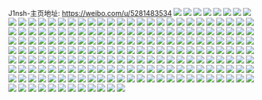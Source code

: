 J1nsh-主页地址: https://weibo.com/u/5281483534 
![](https://wx4.sinaimg.cn/mw2000/005Lqz8igy1h95z6c9ufwj32c03421ky.jpg) 
![](https://wx4.sinaimg.cn/mw2000/005Lqz8igy1h95z6iqr1hj32c03424qs.jpg) 
![](https://wx4.sinaimg.cn/mw2000/005Lqz8ily1gvvc0iuwknj32c02c0b29.jpg) 
![](https://wx4.sinaimg.cn/mw2000/005Lqz8ily1gvu81cp8yzj32c02c0nfy.jpg) 
![](https://wx4.sinaimg.cn/mw2000/005Lqz8ily1gvu81dm05mj32c02c0h6m.jpg) 
![](https://wx4.sinaimg.cn/mw2000/005Lqz8ily1gvu81etrpvj32c02c0wyp.jpg) 
![](https://wx4.sinaimg.cn/mw2000/005Lqz8ily1gvu81hpbezj32c02c0hdu.jpg) 
![](https://wx4.sinaimg.cn/mw2000/005Lqz8ily1gvsolqq5jgj32c02c07wi.jpg) 
![](https://wx4.sinaimg.cn/mw2000/005Lqz8ily1gvsolp1x5vj32c02c0x6p.jpg) 
![](https://wx4.sinaimg.cn/mw2000/005Lqz8igy1gvdbod2sjqj62c03407wi02.jpg) 
![](https://wx4.sinaimg.cn/mw2000/005Lqz8igy1gvdbodo3tnj60zo14on7402.jpg) 
![](https://wx4.sinaimg.cn/mw2000/005Lqz8igy1gvdbofl9hqj62c03407wj02.jpg) 
![](https://wx4.sinaimg.cn/mw2000/005Lqz8igy1gvdboi11trj62c03407wj02.jpg) 
![](https://wx4.sinaimg.cn/mw2000/005Lqz8igy1gvcnx3mfrjj62c0340u0x02.jpg) 
![](https://wx4.sinaimg.cn/mw2000/005Lqz8igy1gvcnx4pnafj60zj1bdwwx02.jpg) 
![](https://wx4.sinaimg.cn/mw2000/005Lqz8igy1gvcnx8nmvrj62c03404qt02.jpg) 
![](https://wx4.sinaimg.cn/mw2000/005Lqz8igy1gvcnxazwa8j62a92x4e8202.jpg) 
![](https://wx4.sinaimg.cn/mw2000/005Lqz8igy1gvcnxcph0uj62c0340kjm02.jpg) 
![](https://wx4.sinaimg.cn/mw2000/005Lqz8igy1gvcnxefxytj63402c0b2a02.jpg) 
![](https://wx4.sinaimg.cn/mw2000/005Lqz8igy1gvcnxhagjtj63402c01kz02.jpg) 
![](https://wx4.sinaimg.cn/mw2000/005Lqz8igy1gvcnxjnfx4j63402c0b2a02.jpg) 
![](https://wx4.sinaimg.cn/mw2000/005Lqz8igy1gvcnxlh62xj628i340kjl02.jpg) 
![](https://wx4.sinaimg.cn/mw2000/005Lqz8ily1gv1kosn086j62c02c04qq02.jpg) 
![](https://wx4.sinaimg.cn/mw2000/005Lqz8ily1guqzn99zxmj62c02c0b2b02.jpg) 
![](https://wx4.sinaimg.cn/mw2000/005Lqz8ily1guqzn7imbrj62c02c0hdv02.jpg) 
![](https://wx4.sinaimg.cn/mw2000/005Lqz8ily1guedgf2ezjj62c02c0u0x02.jpg) 
![](https://wx4.sinaimg.cn/mw2000/005Lqz8ily1gm0gjbavz6j31400u0dqs.jpg) 
![](https://wx4.sinaimg.cn/mw2000/005Lqz8ily1gm0gjanevnj31o02807wi.jpg) 
![](https://wx4.sinaimg.cn/mw2000/005Lqz8ily1gl7oqwrrxrj32c02c01ky.jpg) 
![](https://wx4.sinaimg.cn/mw2000/005Lqz8ily1gi3djnr5b7j30u00u0gt5.jpg) 
![](https://wx4.sinaimg.cn/mw2000/005Lqz8igy1ght1vhdjzaj32c02c04qp.jpg) 
![](https://wx4.sinaimg.cn/mw2000/005Lqz8igy1ght1vj7a2kj32c02c01kx.jpg) 
![](https://wx4.sinaimg.cn/mw2000/005Lqz8igy1ght1xde70qj32c02c01ky.jpg) 
![](https://wx4.sinaimg.cn/mw2000/005Lqz8igy1ght1vo98gsj32c02c01kx.jpg) 
![](https://wx4.sinaimg.cn/mw2000/005Lqz8igy1ght1vrujp2j32c0340b29.jpg) 
![](https://wx4.sinaimg.cn/mw2000/005Lqz8igy1ght1vptttgj31o01o0wzy.jpg) 
![](https://wx4.sinaimg.cn/mw2000/005Lqz8igy1ght1vlrbx5j31o01o0hdt.jpg) 
![](https://wx4.sinaimg.cn/mw2000/005Lqz8igy1ght1vdjo4uj32c0340e81.jpg) 
![](https://wx4.sinaimg.cn/mw2000/005Lqz8igy1ght1yfol40j30u00z8afz.jpg) 
![](https://wx4.sinaimg.cn/mw2000/005Lqz8igy1ghsu537to9j30rs15owvv.jpg) 
![](https://wx4.sinaimg.cn/mw2000/005Lqz8igy1ghrxzd5owoj30u00u0k0t.jpg) 
![](https://wx4.sinaimg.cn/mw2000/005Lqz8igy1ghnskzpuucj30v90v8k1l.jpg) 
![](https://wx4.sinaimg.cn/mw2000/005Lqz8igy1ghn49ztgyaj32c03404qr.jpg) 
![](https://wx4.sinaimg.cn/mw2000/005Lqz8igy1ghn4a1h0gaj32c03401kz.jpg) 
![](https://wx4.sinaimg.cn/mw2000/005Lqz8igy1ghn4a6221mj32c0340u0y.jpg) 
![](https://wx4.sinaimg.cn/mw2000/005Lqz8igy1ghn49vxso5j32c0340b2b.jpg) 
![](https://wx4.sinaimg.cn/mw2000/005Lqz8igy1ghn49wrp1hj30u0140nn5.jpg) 
![](https://wx4.sinaimg.cn/mw2000/005Lqz8igy1ghn4a8jbv1j32c03407wj.jpg) 
![](https://wx4.sinaimg.cn/mw2000/005Lqz8igy1ghn4a4l0hcj32c03407wk.jpg) 
![](https://wx4.sinaimg.cn/mw2000/005Lqz8igy1ghn4aa55zij32c0340qv6.jpg) 
![](https://wx4.sinaimg.cn/mw2000/005Lqz8igy1ghn49y3nxxj32c0340hdv.jpg) 
![](https://wx4.sinaimg.cn/mw2000/005Lqz8igy1ghm67zmsbnj32c02c0hdu.jpg) 
![](https://wx4.sinaimg.cn/mw2000/005Lqz8ily1ghlcqyua61j312z0u0gw7.jpg) 
![](https://wx4.sinaimg.cn/mw2000/005Lqz8ily1ghjtd38q0pj30u00u0qa3.jpg) 
![](https://wx4.sinaimg.cn/mw2000/005Lqz8ily1ggrzz9yisej30rs2bch6p.jpg) 
![](https://wx4.sinaimg.cn/mw2000/005Lqz8ily1ggrzz4hq8fj30rs15pape.jpg) 
![](https://wx4.sinaimg.cn/mw2000/005Lqz8ily1ggq9a63zt9j30rs4taaxa.jpg) 
![](https://wx4.sinaimg.cn/mw2000/005Lqz8ily1ggq99gk8o3j30v91vonfh.jpg) 
![](https://wx4.sinaimg.cn/mw2000/005Lqz8ily1ggq99fzojqj30rs170n4d.jpg) 
![](https://wx4.sinaimg.cn/mw2000/005Lqz8ily1gg8htrwq8zj30u00u0dmb.jpg) 
![](https://wx4.sinaimg.cn/mw2000/005Lqz8igy1gg5pk6djbsj31o01o0u0x.jpg) 
![](https://wx4.sinaimg.cn/mw2000/005Lqz8ily1gfsuduyzi5j33402c0e83.jpg) 
![](https://wx4.sinaimg.cn/mw2000/005Lqz8ily1gfkstquy3fj30rs1e31hf.jpg) 
![](https://wx4.sinaimg.cn/mw2000/005Lqz8ily1gfdfpsaeqtj30u00u0n7o.jpg) 
![](https://wx4.sinaimg.cn/mw2000/005Lqz8ily1gfdfps0xeaj30u00u0wqk.jpg) 
![](https://wx4.sinaimg.cn/mw2000/005Lqz8ily1gfdfpslawbj30u00u0gv7.jpg) 
![](https://wx4.sinaimg.cn/mw2000/005Lqz8ily1geuatkx4ipj31o01o07wh.jpg) 
![](https://wx4.sinaimg.cn/mw2000/005Lqz8ily1ge1stvngcvj31o01o07wh.jpg) 
![](https://wx4.sinaimg.cn/mw2000/005Lqz8igy1gdccptqi46j31400u0gx1.jpg) 
![](https://wx4.sinaimg.cn/mw2000/005Lqz8ily1gcyjrquxnlj31o02801ky.jpg) 
![](https://wx4.sinaimg.cn/mw2000/005Lqz8ily1gcyjrmaotcj31o0280qv5.jpg) 
![](https://wx4.sinaimg.cn/mw2000/005Lqz8ily1gcst3i4lqoj31o01o07wh.jpg) 
![](https://wx4.sinaimg.cn/mw2000/005Lqz8ily1gcst3h05zbj31o015o7ih.jpg) 
![](https://wx4.sinaimg.cn/mw2000/005Lqz8ily1gcbbloibp4j30u00u0dh8.jpg) 
![](https://wx4.sinaimg.cn/mw2000/005Lqz8ily1gcbblo3fcyj30o40o40v2.jpg) 
![](https://wx4.sinaimg.cn/mw2000/005Lqz8ily1gc3tfy57wuj30qo0ndgoz.jpg) 
![](https://wx4.sinaimg.cn/mw2000/005Lqz8ily1gbjigkpkaxj30u00u0k36.jpg) 
![](https://wx4.sinaimg.cn/mw2000/005Lqz8ily1gbjigl0fg3j30u00u0gtw.jpg) 
![](https://wx4.sinaimg.cn/mw2000/005Lqz8ily1gbb8tunknlj32c02c0e82.jpg) 
![](https://wx4.sinaimg.cn/mw2000/005Lqz8ily1gbb8tv6r0fj30qo0qo7di.jpg) 
![](https://wx4.sinaimg.cn/mw2000/005Lqz8ily1gaoi41ub8sj31400u047k.jpg) 
![](https://wx4.sinaimg.cn/mw2000/005Lqz8ily1gaoi41l5fjj31400u0112.jpg) 
![](https://wx4.sinaimg.cn/mw2000/005Lqz8igy1gao3f5aywkj30u00u0qa6.jpg) 
![](https://wx4.sinaimg.cn/mw2000/005Lqz8ily1gahoxi9pisj32c02c0twg.jpg) 
![](https://wx4.sinaimg.cn/mw2000/005Lqz8ily1gahoxo3tamj30qo0qotcm.jpg) 
![](https://wx4.sinaimg.cn/mw2000/005Lqz8ily1g9e3p7p7lxj30u00u0grp.jpg) 
![](https://wx4.sinaimg.cn/mw2000/005Lqz8ily1g99k9ewu0qj30u00u0tbi.jpg) 
![](https://wx4.sinaimg.cn/mw2000/005Lqz8ily1g99k9fg923j312w0u0n2k.jpg) 
![](https://wx4.sinaimg.cn/mw2000/005Lqz8ily1g8maxa2q0fj31400u0gyi.jpg) 
![](https://wx4.sinaimg.cn/mw2000/005Lqz8ily1g8maxamap5j31400u0493.jpg) 
![](https://wx4.sinaimg.cn/mw2000/005Lqz8ily1g8maxb0naoj31400u0n23.jpg) 
![](https://wx4.sinaimg.cn/mw2000/005Lqz8ily1g8maxba7iwj30ty0uawkv.jpg) 
![](https://wx4.sinaimg.cn/mw2000/005Lqz8ily1g8maxblicdj30u00u0dmc.jpg) 
![](https://wx4.sinaimg.cn/mw2000/005Lqz8ily1g8maxbvon8j31400u043h.jpg) 
![](https://wx4.sinaimg.cn/mw2000/005Lqz8ily1g8maxca6whj31400u0alh.jpg) 
![](https://wx4.sinaimg.cn/mw2000/005Lqz8ily1g8maxcrf46j31400u0dng.jpg) 
![](https://wx4.sinaimg.cn/mw2000/005Lqz8ily1g8maxd4ziaj31400u0124.jpg) 
![](https://wx4.sinaimg.cn/mw2000/005Lqz8ily1g8fztlmgihj31o01o01ky.jpg) 
![](https://wx4.sinaimg.cn/mw2000/005Lqz8ily1g8fztm9vbwj31o01o0npd.jpg) 
![](https://wx4.sinaimg.cn/mw2000/005Lqz8ily1g6l4gq5ly1j32c02c0x6p.jpg) 
![](https://wx4.sinaimg.cn/mw2000/005Lqz8ily1g6l4gp4bloj30v91voqv5.jpg) 
![](https://wx4.sinaimg.cn/mw2000/005Lqz8ily1g5x5o3tznwj33402c0qv7.jpg) 
![](https://wx4.sinaimg.cn/mw2000/005Lqz8ily1g5tka3n05uj30u00u0442.jpg) 
![](https://wx4.sinaimg.cn/mw2000/005Lqz8ily1g5q9fe48jpj30u00u2thd.jpg) 
![](https://wx4.sinaimg.cn/mw2000/005Lqz8igy1g5mvvekdfpj31400u045l.jpg) 
![](https://wx4.sinaimg.cn/mw2000/005Lqz8igy1g5mvve38cwj30u00u00zd.jpg) 
![](https://wx4.sinaimg.cn/mw2000/005Lqz8igy1g5mvvdrpg6j30u00u0tdb.jpg) 
![](https://wx4.sinaimg.cn/mw2000/005Lqz8ily1g5licno37mj30u00u0jzp.jpg) 
![](https://wx4.sinaimg.cn/mw2000/005Lqz8ily1g5licnwy7jj30u00u0wky.jpg) 
![](https://wx4.sinaimg.cn/mw2000/005Lqz8ily1g50wcckp2jj31sg1sgu0x.jpg) 
![](https://wx4.sinaimg.cn/mw2000/005Lqz8ily1g50wcbxcm1j316o16m4mp.jpg) 
![](https://wx4.sinaimg.cn/mw2000/005Lqz8ily1g3zzizlb7zj31hf1hfnpe.jpg) 
![](https://wx4.sinaimg.cn/mw2000/005Lqz8ily1g3zzi890iij31hf1hf1ij.jpg) 
![](https://wx4.sinaimg.cn/mw2000/005Lqz8ily1g3zzics160j31hf1hftwp.jpg) 
![](https://wx4.sinaimg.cn/mw2000/005Lqz8ily1g3n0z1mv3vj32c02c01ky.jpg) 
![](https://wx4.sinaimg.cn/mw2000/005Lqz8ily1g3m1v4oz1bj30u00u0wiq.jpg) 
![](https://wx4.sinaimg.cn/mw2000/005Lqz8ily1g3m1v67ka7j31400u0dok.jpg) 
![](https://wx4.sinaimg.cn/mw2000/005Lqz8ily1g3hfqdmocwj31hc20mhdu.jpg) 
![](https://wx4.sinaimg.cn/mw2000/005Lqz8ily1g3hfqe5bhij30u00u0gsz.jpg) 
![](https://wx4.sinaimg.cn/mw2000/005Lqz8ily1g2i9xjn5k6j32c02c0e83.jpg) 
![](https://wx4.sinaimg.cn/mw2000/005Lqz8ily1g2haumin8bj33402c0e81.jpg) 
![](https://wx4.sinaimg.cn/mw2000/005Lqz8ily1g2haqrytkuj33402c0x6q.jpg) 
![](https://wx4.sinaimg.cn/mw2000/005Lqz8ily1g24urpaqfhj31z41404qp.jpg) 
![](https://wx4.sinaimg.cn/mw2000/005Lqz8ily1g1y13b8ltqj31400u0qr8.jpg) 
![](https://wx4.sinaimg.cn/mw2000/005Lqz8ily1g1y13cyhh0j31400u01kx.jpg) 
![](https://wx4.sinaimg.cn/mw2000/005Lqz8ily1g1y13krwsij33402c07wm.jpg) 
![](https://wx4.sinaimg.cn/mw2000/005Lqz8ily1g1y13ou3jnj31400u07wh.jpg) 
![](https://wx4.sinaimg.cn/mw2000/005Lqz8ily1g1y13mz17fj30u01404qp.jpg) 
![](https://wx4.sinaimg.cn/mw2000/005Lqz8ily1g1y139pbm3j31400u01kx.jpg) 
![](https://wx4.sinaimg.cn/mw2000/005Lqz8ily1g1ulvnmkf6j30u00u07by.jpg) 
![](https://wx4.sinaimg.cn/mw2000/005Lqz8ily1g1ulvo418vj30u00u0jwp.jpg) 
![](https://wx4.sinaimg.cn/mw2000/005Lqz8ily1g1ulvoj3i6j30u00u042k.jpg) 
![](https://wx4.sinaimg.cn/mw2000/005Lqz8ily1g1ulvn4kv2j30u00u07gs.jpg) 
![](https://wx4.sinaimg.cn/mw2000/005Lqz8ily1g1p4ozf9tjj32c02c07wl.jpg) 
![](https://wx4.sinaimg.cn/mw2000/005Lqz8ily1g1p4oxhxudj30st0stwj3.jpg) 
![](https://wx4.sinaimg.cn/mw2000/005Lqz8ily1fzurimzlj4j327u1o0npi.jpg) 
![](https://wx4.sinaimg.cn/mw2000/005Lqz8ily1fzurilytkoj32c01pm1ky.jpg) 
![](https://wx4.sinaimg.cn/mw2000/005Lqz8igy1fz21159vllj32c0340b2l.jpg) 
![](https://wx4.sinaimg.cn/mw2000/005Lqz8igy1fz211ytkvij327v1o0hdx.jpg) 
![](https://wx4.sinaimg.cn/mw2000/005Lqz8igy1fz211qglvgj32c0340he2.jpg) 
![](https://wx4.sinaimg.cn/mw2000/005Lqz8igy1fz211v5pw9j31hc0u0qe9.jpg) 
![](https://wx4.sinaimg.cn/mw2000/005Lqz8igy1fz210o402hj31o01o0qv9.jpg) 
![](https://wx4.sinaimg.cn/mw2000/005Lqz8igy1fz211tn5w6j32c02c0npd.jpg) 
![](https://wx4.sinaimg.cn/mw2000/005Lqz8igy1fz210txkfsj32c03401l5.jpg) 
![](https://wx4.sinaimg.cn/mw2000/005Lqz8igy1fz211ib737j31400u0b29.jpg) 
![](https://wx4.sinaimg.cn/mw2000/005Lqz8igy1fz211g5d0oj32c0340qvf.jpg) 
![](https://wx4.sinaimg.cn/mw2000/005Lqz8ily1fyyh6fx9xij31400u0gph.jpg) 
![](https://wx4.sinaimg.cn/mw2000/005Lqz8ily1fyyh6kiuj5j33402c0e8b.jpg) 
![](https://wx4.sinaimg.cn/mw2000/005Lqz8ily1fyyh6oyiqrj31y52qzb2g.jpg) 
![](https://wx4.sinaimg.cn/mw2000/005Lqz8ily1fyyh6qgl06j31400u0qlu.jpg) 
![](https://wx4.sinaimg.cn/mw2000/005Lqz8ily1fyx2cq2ar5j30qo1lrq8v.jpg) 
![](https://wx4.sinaimg.cn/mw2000/005Lqz8ily1fyje86dhctj30zk0qo7em.jpg) 
![](https://wx4.sinaimg.cn/mw2000/005Lqz8ily1fyje85t5fsj30qo140wtg.jpg) 
![](https://wx4.sinaimg.cn/mw2000/005Lqz8ily1fy37m4pgq6j30xc18ekjl.jpg) 
![](https://wx4.sinaimg.cn/mw2000/005Lqz8ily1fy37m5qdxej30xc18ekjl.jpg) 
![](https://wx4.sinaimg.cn/mw2000/005Lqz8ily1fxf2c4ji0nj30u00u00wr.jpg) 
![](https://wx4.sinaimg.cn/mw2000/005Lqz8ily1fxf2c52zufj30u00u0q7f.jpg) 
![](https://wx4.sinaimg.cn/mw2000/005Lqz8ily1fxf2c5mwsfj30u00u0tc9.jpg) 
![](https://wx4.sinaimg.cn/mw2000/005Lqz8ily1fxf2c411wgj30u00u0td2.jpg) 
![](https://wx4.sinaimg.cn/mw2000/005Lqz8ily1fxf2c680yfj30rs0va42n.jpg) 
![](https://wx4.sinaimg.cn/mw2000/005Lqz8ily1fxf2c6t8z0j30u00u00wz.jpg) 
![](https://wx4.sinaimg.cn/mw2000/005Lqz8ily1fxf2c7vfp9j30u01hc790.jpg) 
![](https://wx4.sinaimg.cn/mw2000/005Lqz8ily1fxf2c8nlpnj31hc0u0gq2.jpg) 
![](https://wx4.sinaimg.cn/mw2000/005Lqz8ily1fxf2c9j77ij30u00u0afb.jpg) 
![](https://wx4.sinaimg.cn/mw2000/005Lqz8ily1fx42ihwzjxj31z41401kz.jpg) 
![](https://wx4.sinaimg.cn/mw2000/005Lqz8ily1fw80su39rlj30u00u0dks.jpg) 
![](https://wx4.sinaimg.cn/mw2000/005Lqz8ily1fw80suokezj30u00u0agt.jpg) 
![](https://wx4.sinaimg.cn/mw2000/005Lqz8ily1fw80stcnncj30u00u042t.jpg) 
![](https://wx4.sinaimg.cn/mw2000/005Lqz8ily1fw80sv9zwqj30u00u07bf.jpg) 
![](https://wx4.sinaimg.cn/mw2000/005Lqz8ily1fw622rj8ctj30qo0zktjm.jpg) 
![](https://wx4.sinaimg.cn/mw2000/005Lqz8ily1fvs2nbqvhfj30u00u0kaa.jpg) 
![](https://wx4.sinaimg.cn/mw2000/005Lqz8ily1fvs2ndqctlj31z41hf1kz.jpg) 
![](https://wx4.sinaimg.cn/mw2000/005Lqz8ily1fvs2ne9spkj30u00u0asw.jpg) 
![](https://wx4.sinaimg.cn/mw2000/005Lqz8ily1fvmdt70v78j32c02c0qv5.jpg) 
![](https://wx4.sinaimg.cn/mw2000/005Lqz8ily1fvmdt8h0ytj31hc1z4b2c.jpg) 
![](https://wx4.sinaimg.cn/mw2000/005Lqz8ily1fvapfoplqtj31z41hcx6r.jpg) 
![](https://wx4.sinaimg.cn/mw2000/005Lqz8ily1fvapfz7conj30zk0qowov.jpg) 
![](https://wx4.sinaimg.cn/mw2000/005Lqz8ily1fvapgqa90aj31sg1cfb2d.jpg) 
![](https://wx4.sinaimg.cn/mw2000/005Lqz8ily1fvapfxdorqj31hc1z4e85.jpg) 
![](https://wx4.sinaimg.cn/mw2000/005Lqz8ily1fvapgsjn9pj33402c0b29.jpg) 
![](https://wx4.sinaimg.cn/mw2000/005Lqz8ily1fvapgv522dj31hc0u0ka4.jpg) 
![](https://wx4.sinaimg.cn/mw2000/005Lqz8ily1fv1i73qpgyj33402c0b2a.jpg) 
![](https://wx4.sinaimg.cn/mw2000/005Lqz8ily1fv1i72kcp3j30m80gotan.jpg) 
![](https://wx4.sinaimg.cn/mw2000/005Lqz8ily1fuva401342j30xc18eb2a.jpg) 
![](https://wx4.sinaimg.cn/mw2000/005Lqz8ily1ftortmh34pj30qo0qoaeh.jpg) 
![](https://wx4.sinaimg.cn/mw2000/005Lqz8ily1ftorta5d0qj30qo0qoq7n.jpg) 
![](https://wx4.sinaimg.cn/mw2000/005Lqz8ily1ftorti6hqwj30qo0qo455.jpg) 
![](https://wx4.sinaimg.cn/mw2000/005Lqz8ily1ftorugjbg7j30qo0qo42x.jpg) 
![](https://wx4.sinaimg.cn/mw2000/005Lqz8ily1ftoruju3anj30v30qo7b1.jpg) 
![](https://wx4.sinaimg.cn/mw2000/005Lqz8ily1ftorue9e9tj30qo0qoagd.jpg) 
![](https://wx4.sinaimg.cn/mw2000/005Lqz8ily1ftoru54pvrj30qo100qgd.jpg) 
![](https://wx4.sinaimg.cn/mw2000/005Lqz8ily1ftorttgnqvj30qo0qon1z.jpg) 
![](https://wx4.sinaimg.cn/mw2000/005Lqz8ily1ftorumipswj30qo0qoaeq.jpg) 
![](https://wx4.sinaimg.cn/mw2000/005Lqz8ily1fsle93uw26j30rs0rs4qp.jpg) 
![](https://wx4.sinaimg.cn/mw2000/005Lqz8ily1fq831uncbcj30u00u0jw7.jpg) 
